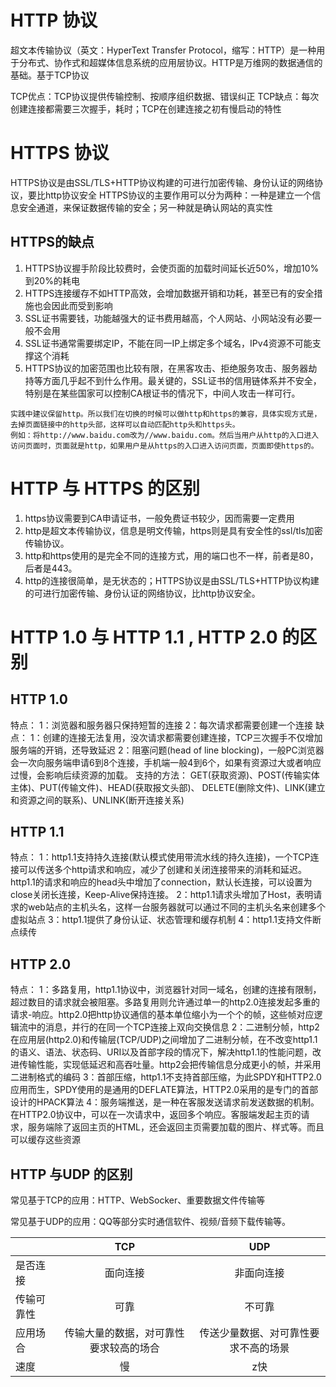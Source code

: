 # HTTP 协议
超文本传输协议（英文：HyperText Transfer Protocol，缩写：HTTP）是一种用于分布式、协作式和超媒体信息系统的应用层协议。HTTP是万维网的数据通信的基础。基于TCP协议

TCP优点：TCP协议提供传输控制、按顺序组织数据、错误纠正
TCP缺点：每次创建连接都需要三次握手，耗时；TCP在创建连接之初有慢启动的特性

# HTTPS 协议
HTTPS协议是由SSL/TLS+HTTP协议构建的可进行加密传输、身份认证的网络协议，要比http协议安全
HTTPS协议的主要作用可以分为两种：一种是建立一个信息安全通道，来保证数据传输的安全；另一种就是确认网站的真实性

## HTTPS的缺点
1. HTTPS协议握手阶段比较费时，会使页面的加载时间延长近50%，增加10%到20%的耗电
2. HTTPS连接缓存不如HTTP高效，会增加数据开销和功耗，甚至已有的安全措施也会因此而受到影响
3. SSL证书需要钱，功能越强大的证书费用越高，个人网站、小网站没有必要一般不会用
4. SSL证书通常需要绑定IP，不能在同一IP上绑定多个域名，IPv4资源不可能支撑这个消耗
5. HTTPS协议的加密范围也比较有限，在黑客攻击、拒绝服务攻击、服务器劫持等方面几乎起不到什么作用。最关键的，SSL证书的信用链体系并不安全，特别是在某些国家可以控制CA根证书的情况下，中间人攻击一样可行。

```
实践中建议保留http。所以我们在切换的时候可以做http和https的兼容，具体实现方式是，去掉页面链接中的http头部，这样可以自动匹配http头和https头。
例如：将http://www.baidu.com改为//www.baidu.com。然后当用户从http的入口进入访问页面时，页面就是http，如果用户是从https的入口进入访问页面，页面即使https的。
```


# HTTP 与 HTTPS 的区别
1. https协议需要到CA申请证书，一般免费证书较少，因而需要一定费用
2. http是超文本传输协议，信息是明文传输，https则是具有安全性的ssl/tls加密传输协议。
3. http和https使用的是完全不同的连接方式，用的端口也不一样，前者是80，后者是443。
4. http的连接很简单，是无状态的；HTTPS协议是由SSL/TLS+HTTP协议构建的可进行加密传输、身份认证的网络协议，比http协议安全。

# HTTP 1.0 与  HTTP 1.1 , HTTP 2.0 的区别

## HTTP 1.0
特点：
1：浏览器和服务器只保持短暂的连接
2：每次请求都需要创建一个连接
缺点：
1：创建的连接无法复用，没次请求都需要创建连接，TCP三次握手不仅增加服务端的开销，还导致延迟
2：阻塞问题(head of line blocking)，一般PC浏览器会一次向服务端申请6到8个连接，手机端一般4到6个，如果有资源过大或者响应过慢，会影响后续资源的加载。
支持的方法：
GET(获取资源)、POST(传输实体主体)、PUT(传输文件)、HEAD(获取报文头部)、
DELETE(删除文件)、LINK(建立和资源之间的联系)、UNLINK(断开连接关系)

## HTTP 1.1
特点：
1：http1.1支持持久连接(默认模式使用带流水线的持久连接)，一个TCP连接可以传送多个http请求和响应，减少了创建和关闭连接带来的消耗和延迟。http1.1的请求和响应的head头中增加了connection，默认长连接，可以设置为close关闭长连接，Keep-Alive保持连接。
2：http1.1请求头增加了Host，表明请求的web站点的主机头名，这样一台服务器就可以通过不同的主机头名来创建多个虚拟站点
3：http1.1提供了身份认证、状态管理和缓存机制
4：http1.1支持文件断点续传

## HTTP 2.0
特点：
1：多路复用，http1.1协议中，浏览器针对同一域名，创建的连接有限制，超过数目的请求就会被阻塞。多路复用则允许通过单一的http2.0连接发起多重的请求-响应。http2.0把http协议通信的基本单位缩小为一个个的帧，这些帧对应逻辑流中的消息，并行的在同一个TCP连接上双向交换信息
2：二进制分帧，http2在应用层(http2.0)和传输层(TCP/UDP)之间增加了二进制分帧，在不改变http1.1的语义、语法、状态码、URI以及首部字段的情况下，解决http1.1的性能问题，改进传输性能，实现低延迟和高吞吐量。http2会把传输信息分成更小的帧，并采用二进制格式的编码
3：首部压缩，http1.1不支持首部压缩，为此SPDY和HTTP2.0应用而生，SPDY使用的是通用的DEFLATE算法，HTTP2.0采用的是专门的首部设计的HPACK算法
4：服务端推送，是一种在客服发送请求前发送数据的机制。在HTTP2.0协议中，可以在一次请求中，返回多个响应。客服端发起主页的请求，服务端除了返回主页的HTML，还会返回主页需要加载的图片、样式等。而且可以缓存这些资源


## HTTP 与UDP 的区别
常见基于TCP的应用：HTTP、WebSocker、重要数据文件传输等

常见基于UDP的应用：QQ等部分实时通信软件、视频/音频下载传输等。

| 	        |TCP	      | UDP 
|:-|:-:|:-:|
|是否连接    | 面向连接	 |非面向连接
|传输可靠性	 | 可靠	     |不可靠
|应用场合	  |传输大量的数据，对可靠性要求较高的场合	 |传送少量数据、对可靠性要求不高的场景
|速度	      |慢	|z快
